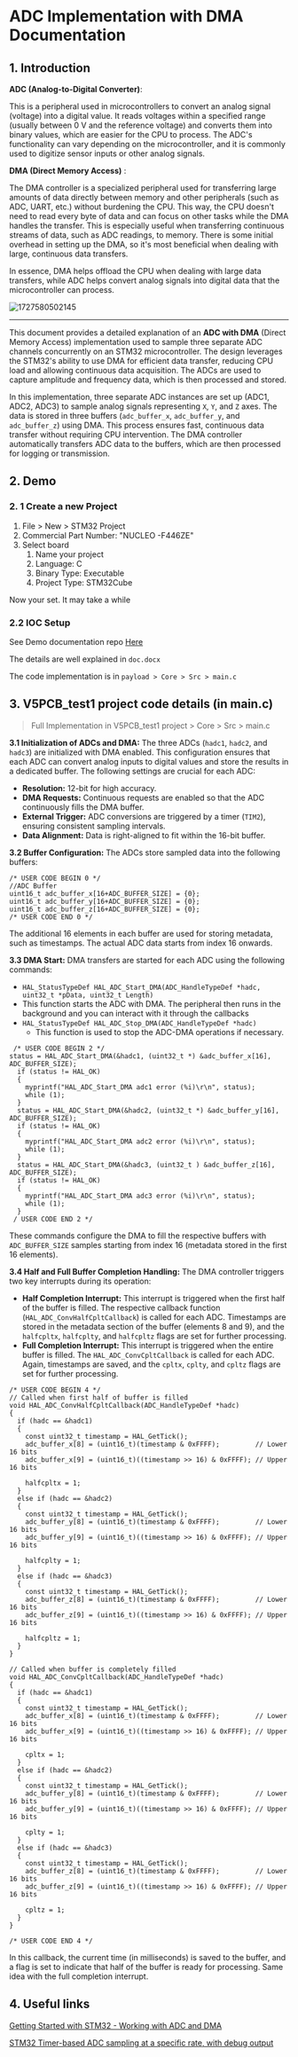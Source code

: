 # ADC Implementation with DMA Documentation

## 1. Introduction

**ADC (Analog-to-Digital Converter)**:

This is a peripheral used in microcontrollers to convert an analog signal (voltage) into a digital value. It reads voltages within a specified range (usually between 0 V and the reference voltage) and converts them into binary values, which are easier for the CPU to process. The ADC's functionality can vary depending on the microcontroller, and it is commonly used to digitize sensor inputs or other analog signals.

**DMA (Direct Memory Access)** :

The DMA controller is a specialized peripheral used for transferring large amounts of data directly between memory and other peripherals (such as ADC, UART, etc.) without burdening the CPU. This way, the CPU doesn't need to read every byte of data and can focus on other tasks while the DMA handles the transfer. This is especially useful when transferring continuous streams of data, such as ADC readings, to memory. There is some initial overhead in setting up the DMA, so it's most beneficial when dealing with large, continuous data transfers.

In essence, DMA helps offload the CPU when dealing with large data transfers, while ADC helps convert analog signals into digital data that the microcontroller can process.

![1727580502145](image/ADC_DMADocumentation/1727580502145.png)

---

This document provides a detailed explanation of an **ADC with DMA** (Direct Memory Access) implementation used to sample three separate ADC channels concurrently on an STM32 microcontroller. The design leverages the STM32's ability to use DMA for efficient data transfer, reducing CPU load and allowing continuous data acquisition. The ADCs are used to capture amplitude and frequency data, which is then processed and stored.

In this implementation, three separate ADC instances are set up (ADC1, ADC2, ADC3) to sample analog signals representing `X`, `Y`, and `Z` axes. The data is stored in three buffers (`adc_buffer_x`, `adc_buffer_y`, and `adc_buffer_z`) using DMA. This process ensures fast, continuous data transfer without requiring CPU intervention. The DMA controller automatically transfers ADC data to the buffers, which are then processed for logging or transmission.

## 2. Demo

### 2. 1 Create a new  Project

1. File > New > STM32 Project
2. Commercial Part Number: "NUCLEO -F446ZE"
3. Select board
   1. Name your project
   2. Language: C
   3. Binary Type: Executable
   4. Project Type: STM32Cube

Now your set. It may take a while

### 2.2 IOC Setup

See Demo documentation repo [Here](https://github.com/McGillRocketTeam/payload-2024/tree/main/payload)

The details are well explained in `doc.docx`

The code implementation is in `payload > Core > Src > main.c`


## 3. V5PCB_test1 project code details (in main.c)

> Full Implementation in V5PCB_test1 project > Core > Src > main.c

**3.1 Initialization of ADCs and DMA:**
The three ADCs (`hadc1`, `hadc2`, and `hadc3`) are initialized with DMA enabled. This configuration ensures that each ADC can convert analog inputs to digital values and store the results in a dedicated buffer. The following settings are crucial for each ADC:

* **Resolution:** 12-bit for high accuracy.
* **DMA Requests:** Continuous requests are enabled so that the ADC continuously fills the DMA buffer.
* **External Trigger:** ADC conversions are triggered by a timer (`TIM2`), ensuring consistent sampling intervals.
* **Data Alignment:** Data is right-aligned to fit within the 16-bit buffer.

**3.2 Buffer Configuration:**
The ADCs store sampled data into the following buffers:

```
/* USER CODE BEGIN 0 */
//ADC Buffer
uint16_t adc_buffer_x[16+ADC_BUFFER_SIZE] = {0};
uint16_t adc_buffer_y[16+ADC_BUFFER_SIZE] = {0};
uint16_t adc_buffer_z[16+ADC_BUFFER_SIZE] = {0};
/* USER CODE END 0 */
```

The additional 16 elements in each buffer are used for storing metadata, such as timestamps. The actual ADC data starts from index 16 onwards.

**3.3 DMA Start:**
DMA transfers are started for each ADC using the following commands:

* `HAL_StatusTypeDef HAL_ADC_Start_DMA(ADC_HandleTypeDef *hadc, uint32_t *pData, uint32_t Length)`
* This function starts the ADC with DMA. The peripheral then runs in the background and you can interact with it through the callbacks
* `HAL_StatusTypeDef HAL_ADC_Stop_DMA(ADC_HandleTypeDef *hadc)`
  * This function is used to stop the ADC-DMA operations if necessary.

```
 /* USER CODE BEGIN 2 */
status = HAL_ADC_Start_DMA(&hadc1, (uint32_t *) &adc_buffer_x[16], ADC_BUFFER_SIZE);
  if (status != HAL_OK)
  {
    myprintf("HAL_ADC_Start_DMA adc1 error (%i)\r\n", status);
    while (1);
  }
  status = HAL_ADC_Start_DMA(&hadc2, (uint32_t *) &adc_buffer_y[16], ADC_BUFFER_SIZE);
  if (status != HAL_OK)
  {
    myprintf("HAL_ADC_Start_DMA adc2 error (%i)\r\n", status);
    while (1);
  }
  status = HAL_ADC_Start_DMA(&hadc3, (uint32_t ) &adc_buffer_z[16], ADC_BUFFER_SIZE);
  if (status != HAL_OK)
  {
    myprintf("HAL_ADC_Start_DMA adc3 error (%i)\r\n", status);
    while (1);
  }
 / USER CODE END 2 */
```

These commands configure the DMA to fill the respective buffers with `ADC_BUFFER_SIZE` samples starting from index 16 (metadata stored in the first 16 elements).

**3.4 Half and Full Buffer Completion Handling:**
The DMA controller triggers two key interrupts during its operation:

* **Half Completion Interrupt:** This interrupt is triggered when the first half of the buffer is filled. The respective callback function (`HAL_ADC_ConvHalfCpltCallback`) is called for each ADC. Timestamps are stored in the metadata section of the buffer (elements 8 and 9), and the `halfcpltx`, `halfcplty`, and `halfcpltz` flags are set for further processing.
* **Full Completion Interrupt:** This interrupt is triggered when the entire buffer is filled. The `HAL_ADC_ConvCpltCallback` is called for each ADC. Again, timestamps are saved, and the `cpltx`, `cplty`, and `cpltz` flags are set for further processing.

```
/* USER CODE BEGIN 4 */
// Called when first half of buffer is filled
void HAL_ADC_ConvHalfCpltCallback(ADC_HandleTypeDef *hadc)
{
  if (hadc == &hadc1)
  {
    const uint32_t timestamp = HAL_GetTick();
    adc_buffer_x[8] = (uint16_t)(timestamp & 0xFFFF);         // Lower 16 bits
    adc_buffer_x[9] = (uint16_t)((timestamp >> 16) & 0xFFFF); // Upper 16 bits

    halfcpltx = 1;
  }
  else if (hadc == &hadc2)
  {
    const uint32_t timestamp = HAL_GetTick();
    adc_buffer_y[8] = (uint16_t)(timestamp & 0xFFFF);         // Lower 16 bits
    adc_buffer_y[9] = (uint16_t)((timestamp >> 16) & 0xFFFF); // Upper 16 bits

    halfcplty = 1;
  }
  else if (hadc == &hadc3)
  {
    const uint32_t timestamp = HAL_GetTick();
    adc_buffer_z[8] = (uint16_t)(timestamp & 0xFFFF);         // Lower 16 bits
    adc_buffer_z[9] = (uint16_t)((timestamp >> 16) & 0xFFFF); // Upper 16 bits

    halfcpltz = 1;
  }
}

// Called when buffer is completely filled
void HAL_ADC_ConvCpltCallback(ADC_HandleTypeDef *hadc)
{
  if (hadc == &hadc1)
  {
    const uint32_t timestamp = HAL_GetTick();
    adc_buffer_x[8] = (uint16_t)(timestamp & 0xFFFF);         // Lower 16 bits
    adc_buffer_x[9] = (uint16_t)((timestamp >> 16) & 0xFFFF); // Upper 16 bits

    cpltx = 1;
  }
  else if (hadc == &hadc2)
  {
    const uint32_t timestamp = HAL_GetTick();
    adc_buffer_y[8] = (uint16_t)(timestamp & 0xFFFF);         // Lower 16 bits
    adc_buffer_y[9] = (uint16_t)((timestamp >> 16) & 0xFFFF); // Upper 16 bits

    cplty = 1;
  }
  else if (hadc == &hadc3)
  {
    const uint32_t timestamp = HAL_GetTick();
    adc_buffer_z[8] = (uint16_t)(timestamp & 0xFFFF);         // Lower 16 bits
    adc_buffer_z[9] = (uint16_t)((timestamp >> 16) & 0xFFFF); // Upper 16 bits

    cpltz = 1;
  }
}

/* USER CODE END 4 */
```

In this callback, the current time (in milliseconds) is saved to the buffer, and a flag is set to indicate that half of the buffer is ready for processing. Same idea with the full completion interrupt.

## 4. Useful links
[Getting Started with STM32 - Working with ADC and DMA](https://www.digikey.ca/en/maker/projects/getting-started-with-stm32-working-with-adc-and-dma/f5009db3a3ed4370acaf545a3370c30c)

[STM32 Timer-based ADC sampling at a specific rate, with debug output](https://youtu.be/r9UlXjrAOtc?si=GdtByExQN0a1NJmm)















